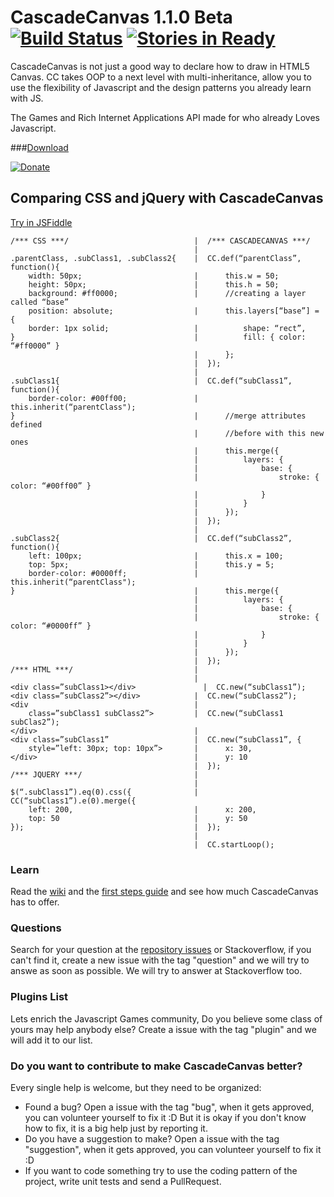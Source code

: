 # CascadeCanvas 1.1.0 Beta [![Build Status](https://travis-ci.org/CascadeCanvas/CascadeCanvas.png)](https://travis-ci.org/CascadeCanvas/CascadeCanvas) [![Stories in Ready](https://badge.waffle.io/CascadeCanvas/CascadeCanvas.png?label=ready)](http://waffle.io/CascadeCanvas/CascadeCanvas)

CascadeCanvas is not just a good way to declare how to draw in HTML5 Canvas. CC takes OOP to a next level with multi-inheritance, allow you to use the flexibility of Javascript and the design patterns you already learn with JS.

The Games and Rich Internet Applications API made for who already Loves Javascript.

###[Download](https://rawgithub.com/CascadeCanvas/CascadeCanvas/master/cc.min.js)

[![Donate](https://www.paypalobjects.com/en_US/i/btn/btn_donate_LG.gif)](https://www.paypal.com/cgi-bin/webscr?cmd=_donations&business=H84XN5VYTBVYQ&lc=US&item_name=Cascade%20Canvas&currency_code=USD&bn=PP%2dDonationsBF%3abtn_donate_LG%2egif%3aNonHosted)

## Comparing CSS and jQuery with CascadeCanvas

[Try in JSFiddle](http://jsfiddle.net/H45b7/)
```
/*** CSS ***/                            |  /*** CASCADECANVAS ***/
                                         |
.parentClass, .subClass1, .subClass2{    |  CC.def(“parentClass”, function(){ 
    width: 50px;                         |      this.w = 50;
    height: 50px;                        |      this.h = 50;
    background: #ff0000;                 |      //creating a layer called “base”
    position: absolute;                  |      this.layers[“base”] = {
    border: 1px solid;                   |          shape: “rect”,
}										 |          fill: { color: “#ff0000” }
										 |      };
										 |  });
										 |
.subClass1{								 |  CC.def(“subClass1”, function(){
    border-color: #00ff00;				 |      this.inherit(“parentClass");
}										 |		//merge attributes defined
										 |		//before with this new ones
										 |		this.merge({
										 |		    layers: {
										 |			    base: {
										 |				    stroke: { color: “#00ff00” }
										 |				}
										 |			}
										 |		});
										 |	});
										 |
.subClass2{								 |	CC.def(“subClass2”, function(){
    left: 100px;						 |		this.x = 100;
    top: 5px; 							 |		this.y = 5;
    border-color: #0000ff;				 |		this.inherit(“parentClass");
}										 |		this.merge({
										 |			layers: {
										 |				base: {
										 |					stroke: { color: “#0000ff” }
										 |				}
										 |			}
										 |		});
										 |	});
/*** HTML ***/                           |  
                                         |
<div class=”subClass1></div>			   |  CC.new(“subClass1”);
<div class=”subClass2”></div>			 |	CC.new(“subClass2”);
<div 									 |
    class=”subClass1 subClass2”>         |	CC.new(“subClass1 subClas2”);
</div>									 |
<div class=”subClass1” 					 |	CC.new(“subClass1”, {
    style=”left: 30px; top: 10px”>       |      x: 30,
</div>									 |		y: 10
										 |	});
/*** JQUERY ***/                         |
                                         |
$(“.subClass1”).eq(0).css({				 |	CC(“subClass1”).e(0).merge({
    left: 200,							 |		x: 200,
    top: 50 							 |		y: 50
});										 |	});
										 |
										 |  CC.startLoop();
```
### Learn

Read the [wiki](https://github.com/CascadeCanvas/CascadeCanvas/wiki) and the [first steps guide](https://github.com/CascadeCanvas/CascadeCanvas/wiki/First-Steps) and see how much CascadeCanvas has to offer.

### Questions

Search for your question at the [repository issues](https://github.com/CascadeCanvas/CascadeCanvas/issues) or Stackoverflow, if you can't find it, create a new issue with the tag "question" and we will try to answe as soon as possible. We will try to answer at Stackoverflow too.

### Plugins List

Lets enrich the Javascript Games community, Do you believe some class of yours may help anybody else? Create a issue with the tag "plugin" and we will add it to our list.

### Do you want to contribute to make CascadeCanvas better?

Every single help is welcome, but they need to be organized:

* Found a bug? Open a issue with the tag "bug", when it gets approved, you can volunteer yourself to fix it :D
But it is okay if you don't know how to fix, it is a big help just by reporting it.
* Do you have a suggestion to make? Open a issue with the tag "suggestion", when it gets approved, you can volunteer yourself to fix it :D
* If you want to code something try to use the coding pattern of the project, write unit tests and send a PullRequest.

